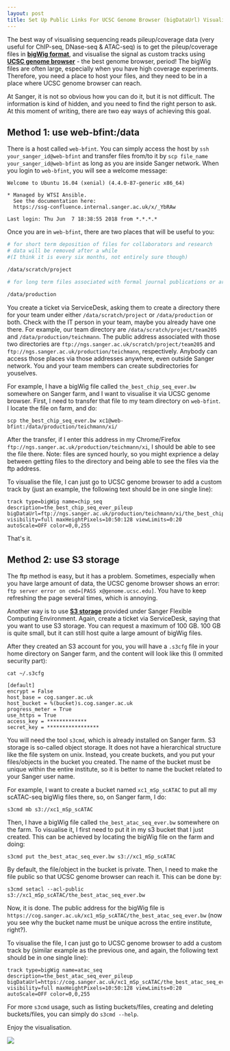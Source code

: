 ```yaml
---
layout: post
title: Set Up Public Links For UCSC Genome Browser (bigDataUrl) Visualisation At The WTSI
---
```


The best way of visualising sequencing reads pileup/coverage data (very useful for ChIP-seq, DNase-seq & ATAC-seq) is to get the pileup/coverage files in __[bigWig format](https://genome.ucsc.edu/goldenpath/help/bigWig.html)__, and visualise the signal as custom tracks using __[UCSC genome browser](https://genome.ucsc.edu/goldenpath/help/customTrack.html)__ - the best genome browser, period! The bigWig files are often large, especially when you have high coverage experiments. Therefore, you need a place to host your files, and they need to be in a place where UCSC genome browser can reach.

At Sanger, it is not so obvious how you can do it, but it is not difficult. The information is kind of hidden, and you need to find the right person to ask. At this moment of writing, there are two eay ways of achieving this goal.

## Method 1: use web-bfint:/data

There is a host called `web-bfint`. You can simply access the host by `ssh your_sanger_id@web-bfint` and transfer files from/to it by `scp file_name your_sanger_id@web-bfint` as long as you are inside Sanger network. When you login to `web-bfint`, you will see a welcome message:

```
Welcome to Ubuntu 16.04 (xenial) (4.4.0-87-generic x86_64) 

* Managed by WTSI Ansible. 
  See the documentation here:
  https://ssg-confluence.internal.sanger.ac.uk/x/_YbRAw

Last login: Thu Jun  7 18:38:55 2018 from *.*.*.*
```

Once you are in `web-bfint`, there are two places that will be useful to you:

```bash
# for short term deposition of files for collaborators and research
# data will be removed after a while
#(I think it is every six months, not entirely sure though)

/data/scratch/project

# for long term files associated with formal journal publications or archival

/data/production
```

You create a ticket via ServiceDesk, asking them to create a directory there for your team under either `/data/scratch/project` or `/data/production` or both. Check with the IT person in your team, maybe you already have one there. For example, our team directory are `/data/scratch/project/team205` and `/data/production/teichmann`. The public address associated with those two directories are `ftp://ngs.sanger.ac.uk/scratch/project/team205` and `ftp://ngs.sanger.ac.uk/production/teichmann`, respectively. Anybody can access those places via those addresses anywhere, even outside Sanger network. You and your team members can create subdirectories for youselves.

For example, I have a bigWig file called `the_best_chip_seq_ever.bw` somewhere on Sanger farm, and I want to visualise it via UCSC genome browser. First, I need to transfer that file to my team directory on `web-bfint`. I locate the file on farm, and do:

```
scp the_best_chip_seq_ever.bw xc1@web-bfint:/data/production/teichmann/xi/
```

After the transfer, if I enter this address in my Chrome/Firefox `ftp://ngs.sanger.ac.uk/production/teichmann/xi`, I should be able to see the file there. Note: files are synced hourly, so you might exprience a delay between getting files to the directory and being able to see the files via the ftp address.

To visualise the file, I can just go to UCSC genome browser to add a custom track by (just an example, the following text should be in one single line):

```
track type=bigWig name=chip_seq description=the_best_chip_seq_ever_pileup
bigDataUrl=ftp://ngs.sanger.ac.uk/production/teichmann/xi/the_best_chip_seq_ever.bw
visibility=full maxHeightPixels=10:50:128 viewLimits=0:20 autoScale=OFF color=0,0,255
```

That's it.

## Method 2: use S3 storage

The ftp method is easy, but it has a problem. Sometimes, especially when you have large amount of data, the UCSC genome browser shows an error: `ftp server error on cmd=[PASS x@genome.ucsc.edu]`. You have to keep refreshing the page several times, which is annoying.

Another way is to use __[S3 storage](https://aws.amazon.com/s3/)__ provided under Sanger Flexible Computing Environment. Again, create a ticket via ServiceDesk, saying that you want to use S3 storage. You can request a maximum of 100 GB. 100 GB is quite small, but it can still host quite a large amount of bigWig files.

After they created an S3 account for you, you will have a `.s3cfg` file in your home directory on Sanger farm, and the content will look like this (I ommited security part):

```
cat ~/.s3cfg 

[default]
encrypt = False
host_base = cog.sanger.ac.uk
host_bucket = %(bucket)s.cog.sanger.ac.uk
progress_meter = True
use_https = True
access_key = *************
secret_key = *****************
```

You will need the tool `s3cmd`, which is already installed on Sanger farm. S3 storage is so-called object storage. It does not have a hierarchical structure like the file system on unix. Instead, you create buckets, and you put your files/objects in the bucket you created. The name of the bucket must be unique within the entire institute, so it is better to name the bucket related to your Sanger user name.

For example, I want to create a bucket named `xc1_mSp_scATAC` to put all my scATAC-seq bigWig files there, so, on Sanger farm, I do:

```
s3cmd mb s3://xc1_mSp_scATAC
```

Then, I have a bigWig file called `the_best_atac_seq_ever.bw` somewhere on the farm. To visualise it, I first need to put it in my s3 bucket that I just created. This can be achieved by locating the bigWig file on the farm and doing:

```
s3cmd put the_best_atac_seq_ever.bw s3://xc1_mSp_scATAC
```

By default, the file/object in the bucket is private. Then, I need to make the file public so that UCSC genome browser can reach it. This can be done by:

```
s3cmd setacl --acl-public s3://xc1_mSp_scATAC/the_best_atac_seq_ever.bw
```

Now, it is done. The public address for the bigWig file is `https://cog.sanger.ac.uk/xc1_mSp_scATAC/the_best_atac_seq_ever.bw` (now you see why the bucket name must be unique across the entire institute, right?).

To visualise the file, I can just go to UCSC genome browser to add a custom track by (similar example as the previous one, and again, the following text should be in one single line):

```
track type=bigWig name=atac_seq description=the_best_atac_seq_ever_pileup
bigDataUrl=https://cog.sanger.ac.uk/xc1_mSp_scATAC/the_best_atac_seq_ever.bw
visibility=full maxHeightPixels=10:50:128 viewLimits=0:20 autoScale=OFF color=0,0,255
```

For more `s3cmd` usage, such as listing buckets/files, creating and deleting buckets/files, you can simply do `s3cmd --help`.

Enjoy the visualisation.

![](https://raw.githubusercontent.com/dbrg77/plate_scATAC-seq/master/figures/ucsc_example_cxcr5_locus.jpg)
